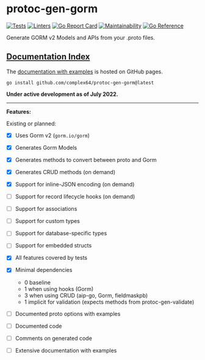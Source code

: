 # protoc-gen-gorm

[![Tests](https://github.com/complex64/protoc-gen-gorm/actions/workflows/tests.yml/badge.svg?branch=main)](https://github.com/complex64/protoc-gen-gorm/actions/workflows/tests.yml) [![Linters](https://github.com/complex64/protoc-gen-gorm/actions/workflows/linters.yml/badge.svg?branch=main)](https://github.com/complex64/protoc-gen-gorm/actions/workflows/linters.yml) [![Go Report Card](https://goreportcard.com/badge/github.com/complex64/protoc-gen-gorm)](https://goreportcard.com/report/github.com/complex64/protoc-gen-gorm) [![Maintainability](https://api.codeclimate.com/v1/badges/69739915a43041e34892/maintainability)](https://codeclimate.com/github/complex64/protoc-gen-gorm/maintainability) [![Go Reference](https://pkg.go.dev/badge/github.com/complex64/protoc-gen-gorm.svg)](https://pkg.go.dev/github.com/complex64/protoc-gen-gorm)

Generate GORM v2 Models and APIs from your .proto files.

## [Documentation Index](https://complex64.github.io/protoc-gen-gorm/)

The [documentation with examples](https://complex64.github.io/protoc-gen-gorm/) is hosted on GitHub pages.

```
go install github.com/complex64/protoc-gen-gorm@latest
```

**Under active development as of July 2022.**

---

**Features:**

Existing or planned:

- [x] Uses Gorm v2 (`gorm.io/gorm`)
- [x] Generates Gorm Models
- [x] Generates methods to convert between proto and Gorm
- [x] Generates CRUD methods (on demand)
- [x] Support for inline-JSON encoding (on demand)
- [ ] Support for record lifecycle hooks (on demand)
- [ ] Support for associations
- [ ] Support for custom types
- [ ] Support for database-specific types
- [ ] Support for embedded structs
- [x] All features covered by tests
- [x] Minimal dependencies

    - 0 baseline
    - 1 when using hooks (Gorm)
    - 3 when using CRUD (aip-go, Gorm, fieldmaskpb)
    - 1 implicit for validation (expects methods from protoc-gen-validate)

- [ ] Documented proto options with examples
- [ ] Documented code
- [ ] Comments on generated code
- [ ] Extensive documentation with examples
